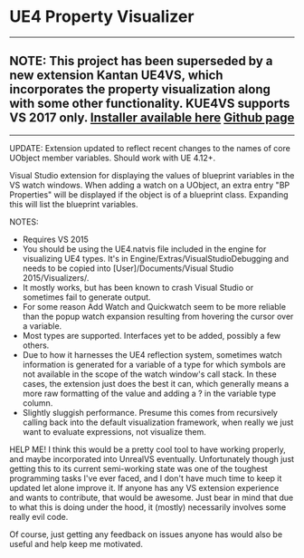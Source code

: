 # UE4 Property Visualizer

----------------------------------
## NOTE: This project has been superseded by a new extension Kantan UE4VS, which incorporates the property visualization along with some other functionality. KUE4VS supports VS 2017 only. [Installer available here](https://kantandev.com/free/kantan-ue4-vs) [Github page](https://github.com/kamrann/KantanUE4VS) ##
----------------------------------

UPDATE: Extension updated to reflect recent changes to the names of core UObject member variables. Should work with UE 4.12+.

Visual Studio extension for displaying the values of blueprint variables in the VS watch windows.
When adding a watch on a UObject, an extra entry "BP Properties" will be displayed if the object is of a blueprint class. Expanding this will list the blueprint variables.

NOTES:
- Requires VS 2015
- You should be using the UE4.natvis file included in the engine for visualizing UE4 types. It's in Engine/Extras/VisualStudioDebugging and needs to be copied into [User]/Documents/Visual Studio 2015/Visualizers/.
- It mostly works, but has been known to crash Visual Studio or sometimes fail to generate output.
- For some reason Add Watch and Quickwatch seem to be more reliable than the popup watch expansion resulting from hovering the cursor over a variable.
- Most types are supported. Interfaces yet to be added, possibly a few others.
- Due to how it harnesses the UE4 reflection system, sometimes watch information is generated for a variable of a type for which symbols are not available in the scope of the watch window's call stack. In these cases, the extension just does the best it can, which generally means a more raw formatting of the value and adding a ? in the variable type column.
- Slightly sluggish performance. Presume this comes from recursively calling back into the default visualization framework, when really we just want to evaluate expressions, not visualize them. 

HELP ME!
I think this would be a pretty cool tool to have working properly, and maybe incorporated into UnrealVS eventually. Unfortunately though just getting this to its current semi-working state was one of the toughest programming tasks I've ever faced, and I don't have much time to keep it updated let alone improve it. If anyone has any VS extension experience and wants to contribute, that would be awesome. Just bear in mind that due to what this is doing under the hood, it (mostly) necessarily involves some really evil code.

Of course, just getting any feedback on issues anyone has would also be useful and help keep me motivated.
